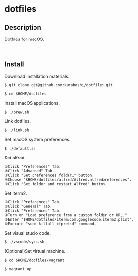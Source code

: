 dotfiles
====

## Description

Dotfiles for macOS.

&emsp;

## Install

Download installation materials.

```shell
$ git clone git@github.com:kuraboshi/dotfiles.git

$ cd $HOME/dotfiles
```

Install macOS applications.

```shell
$ ./brew.sh
```

Link dotfiles.

```shell
$ ./link.sh
```

Set macOS system preferences.

```shell
$ ./default.sh
```

Set alfred.


```
①Click "Preferences" Tab.
②Click "Advanced" Tab.
③Click "Set preferences folder…" button.
④Choose "$HOME/dotfiles/alfred/Alfred.alfredpreferences".
⑤Click "Set folder and restart Alfred" button.
```

Set iterm2.


```
①Click "Preferences" Tab.
②Click "General" Tab.
③Click "Preferences" Tab.
④Turn on "Load preference from a custom folder or URL."
⑤Enter "$HOME/dotfiles/iterm/com.googlecode.iterm2.plist".
⑥Execute "sudo killall cfprefsd" command.
```

Set visual studio code.

```shell
$ ./vscode/sync.sh
```

(Optional)Set virtual machine.
```shell
$ cd $HOME/dotfiles/vagrant

$ vagrant up
```

